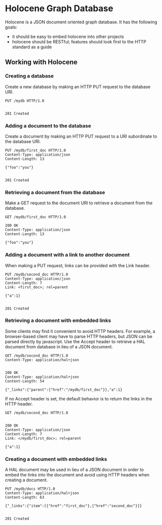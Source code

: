 Holocene Graph Database
=======================
Holocene is a JSON document oriented graph database.  It has the following
goals:

 * it should be easy to embed holocene into other projects
 * holocene should be RESTful; features should look first to the
   HTTP standard as a guide 

Working with Holocene
---------------------

### Creating a database
Create a new database by making an HTTP PUT request to the database URI.

```
PUT /mydb HTTP/1.0


201 Created
```

### Adding a document to the database
Create a document by making an HTTP PUT request to a URI subordinate to the
database URI.

```
PUT /mydb/first_doc HTTP/1.0
Content-Type: application/json
Content-Length: 13

{"foo":"you"}


201 Created
```

### Retrieving a document from the database
Make a GET request to the document URI to retrieve a document from the database.

```
GET /mydb/first_doc HTTP/1.0

200 OK
Content-Type: application/json
Content-Length: 13

{"foo":"you"}
```

### Adding a document with a link to another document
When making a PUT request, links can be provided with the Link header.

```
PUT /mydb/second_doc HTTP/1.0
Content-Type: application/json
Content-Length: 7
Link: <first_doc>; rel=parent

{"a":1}


201 Created
```

### Retrieving a document with embedded links
Some clients may find it convenient to avoid HTTP headers.  For example, a
browser-based client may have to parse HTTP headers, but JSON can be parsed
directly by javascript.  Use the Accept header to retrieve a HAL document from
database in lieu of a JSON document.

```
GET /mydb/second_doc HTTP/1.0
Content-Type: application/hal+json


200 OK
Content-Type: application/hal+json
Content-Length: 54

{"_links":{"parent":{"href":"/mydb/first_doc"}},"a":1}
```

If no Accept header is set, the default behavior is to return the links in the
HTTP header.

```
GET /mydb/second_doc HTTP/1.0


200 OK
Content-Type: application/json
Content-Length: 7
Link: </mydb/first_doc>; rel=parent

{"a":1}
```

### Creating a document with embedded links
A HAL document may be used in lieu of a JSON document in order to embed the
links into the document and avoid using HTTP headers when creating a document.

```
PUT /mydb/docs HTTP/1.0
Content-Type: application/hal+json
Content-Length: 63

{"_links":{"item":[{"href":"first_doc"},{"href":"second_doc"}]}


201 Created
```

